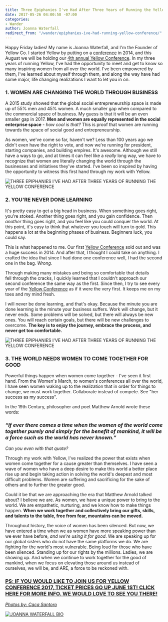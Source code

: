 ```yaml
---
title: Three Epiphanies I've Had After Three Years of Running the Yellow Conference
date: 2017-05-26 04:00:58 -07:00
categories:
- Wander
author: Joanna Waterfall
redirect_from: "/wander/epiphanies-ive-had-running-yellow-conference/"
---
```


Happy Friday ladies! My name is Joanna Waterfall, and I'm the Founder of Yellow Co. I started Yellow by putting on a [conference](http://yellowco.co/conference/) in 2014, and this August we will be holding our [4th annual Yellow Conference](http://yellowco.co/conference/). In my three years of running Yellow, I've had the opportunity to meet and get to know so many inspiring women from all over the world. I've been empowered by them, I've learned about myself through them, and along the way have had some major, life changing realizations I want to let you in on.

### 1\. WOMEN ARE CHANGING THE WORLD THROUGH BUSINESS

<div>

A 2015 study showed that the global social entrepreneurship space is made up of 55% men and 45% women. A much smaller gap when compared to the commercial space of business. My guess is that it will be an even smaller gap in 2017. **Men and women are equally represented in the social enterprise space** - _how cool is that?_ This is proof that women are running towards the space of social good and entrepreneurship.

As women, we've come so far, haven't we? Less than 100 years ago we didn't even have the right to vote, and now we're running for president, starting companies, and building empires. It's awesome. Although we still have a ways to go, and at times it can feel like a _really_ long way, we have to recognize that women are literally changing the world through the businesses and initiatives they've started. I've been so inspired by having the opportunity to witness this first hand through my work with Yellow.

</div>

<div>

![THREE EPIPHANIES I'VE HAD AFTER THREE YEARS OF RUNNING THE YELLOW CONFERENCE](https://yellow-blog-images.imgix.net/2017/05/Screenshot-2017-05-22-13.45.27.png "THREE EPIPHANIES I'VE HAD AFTER THREE YEARS OF RUNNING THE YELLOW CONFERENCE")

### 2\. YOU'RE NEVER DONE LEARNING

It's pretty easy to get a big head in business. When something goes right, you're stoked. Another thing goes right, and you gain confidence. Then _another_ thing goes right, and you feel like you could conquer the world. At this point, it's easy to think that whatever you touch will turn to gold. This happens a lot at the beginning phases of business. Beginners luck, you could say.

<div>

This is what happened to me. Our first [Yellow Conference](http://yellowco.co/conference/) sold out and was a huge success in 2014\. And after that, I thought I could take on anything. I crafted the idea that since I had done one conference well, I had the second one in the bag. _Wrong._

Through making many mistakes and being so comfortable that details fell through the cracks, I quickly learned that I couldn't approach our second conference the same way as the first. Since then, I try to see every year of the [Yellow Conference](http://yellowco.co/conference/) as if it were the very first. It keeps me on my toes and my mind fresh.

</div>

<div>

I will never be done learning, and that's okay. Because the minute you are done learning is the minute your business suffers. Work will change, but it never ends. Some problems will be solved, but there will always be new ones. You will reach certain goals, but there will be new challenges to overcome. **The key is to enjoy the journey, embrace the process, and never get too comfortable.**

![THREE EPIPHANIES I'VE HAD AFTER THREE YEARS OF RUNNING THE YELLOW CONFERENCE](https://yellow-blog-images.imgix.net/2017/05/Yellow_2015_Day_2-180.jpg "THREE EPIPHANIES I'VE HAD AFTER THREE YEARS OF RUNNING THE YELLOW CONFERENCE")

### 3\. THE WORLD NEEDS WOMEN TO COME TOGETHER FOR GOOD

<div>

Powerful things happen when women come together - I've seen it first hand. From the Women's March, to women's conferences all over the world, I have seen women waking up to the realization that in order for things to change, we must work together. Collaborate instead of compete. See "her success as my success".

In the 19th Century, philosopher and poet Matthew Arnold wrote these words:

### _“If ever there comes a time when the women of the world come together purely and simply for the benefit of mankind, it will be a force such as the world has never known.”_

_Can you even with that quote?_

Through my work with Yellow, I've realized the power that exists when women come together for a cause greater than themselves. I have seen a wave of women who have a deep desire to make this world a better place rise up and begin taking action in solving the world's deepest and most difficult problems. Women are suffering and sacrificing for the sake of others and to further the greater good.

Could it be that we are approaching the era that Matthew Arnold talked about? I believe we are. As women, we have a unique power to bring to the world. We are empathetic, nurturing, and we know how to make things happen. **When we work together and collectively bring our gifts, skills, and talents to the table, free from fear, mountains can be moved.**

Throughout history, the voice of women has been silenced. But now, we have entered a time when we as women have more speaking power than we ever have before, _and we're using it for good_. We are speaking up for our global sisters who do not have the same platforms we do. We are fighting for the world's most vulnerable. Being loud for those who have been silenced. Standing up for our rights by the millions. Ladies, we are showing up. And when we continue to work together for the good of mankind, when we focus on elevating those around us instead of ourselves, we will be, and ARE, a force to be reckoned with.

### [PS: IF YOU WOULD LIKE TO JOIN US FOR YELLOW CONFERENCE 2017, TICKET PRICES GO UP JUNE 1ST! CLICK HERE FOR MORE INFO. WE WOULD LOVE TO SEE YOU THERE!](http://yellowco.co/conference/)

_[Photos by: Caca Santoro](http://cacasantoro.com/)_

[![JOANNA WATERFALL BIO](https://yellow-blog-images.imgix.net/2017/05/JOANNA-WATERFALL-BIO.jpg)](https://www.instagram.com/joannawaterfall/)

</div>

</div>

</div>

